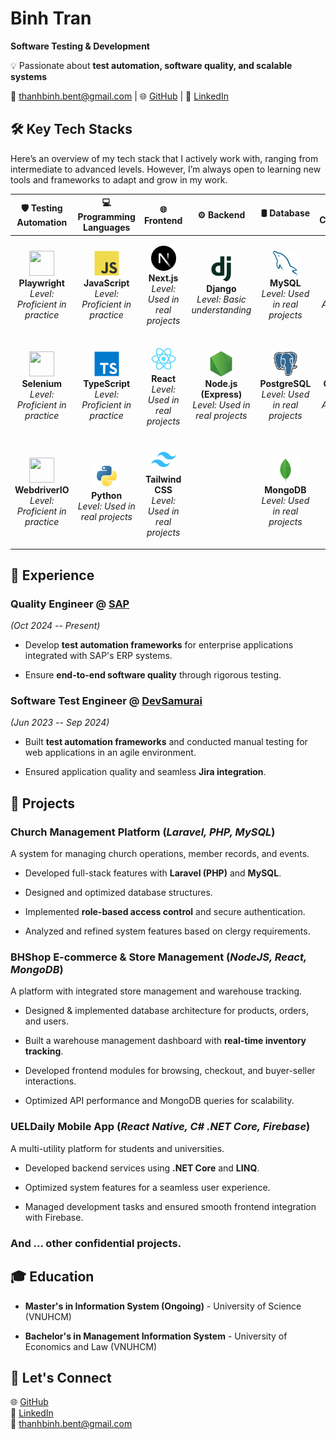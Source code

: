 Binh Tran
=========

**Software Testing & Development**

💡 Passionate about **test automation, software quality, and scalable systems**

📩 thanhbinh.bent@gmail.com | 🌐 [GitHub](https://github.com/thanhbinhbent) | 💼 [LinkedIn](https://linkedin.com/in/thanhbinhbent)

🛠️ Key Tech Stacks  
---------
Here’s an overview of my tech stack that I actively work with, ranging from intermediate to advanced levels. However, I’m always open to learning new tools and frameworks to adapt and grow in my work.

| 🛡️ Testing Automation | 💻 Programming Languages | 🌐 Frontend | ⚙️ Backend | 🛢️ Database | 🤝 Collaboration |
|----------------------|----------------------|------------|-----------|------------|----------------|
| <p align="center"><img src="https://playwright.dev/img/playwright-logo.svg" width="40" height="40"><br><b>Playwright</b><br><i>Level: Proficient in practice</i></p> | <p align="center"><img src="https://raw.githubusercontent.com/devicons/devicon/master/icons/javascript/javascript-original.svg" width="40" height="40"><br><b>JavaScript</b><br><i>Level: Proficient in practice</i></p> | <p align="center"><img src="https://raw.githubusercontent.com/devicons/devicon/master/icons/nextjs/nextjs-original.svg" width="40" height="40"><br><b>Next.js</b><br><i>Level: Used in real projects</i></p> | <p align="center"><img src="https://raw.githubusercontent.com/devicons/devicon/master/icons/django/django-plain.svg" width="40" height="40"><br><b>Django</b><br><i>Level: Basic understanding</i></p> | <p align="center"><img src="https://raw.githubusercontent.com/devicons/devicon/master/icons/mysql/mysql-original.svg" width="40" height="40"><br><b>MySQL</b><br><i>Level: Used in real projects</i></p> | <p align="center"><img src="https://raw.githubusercontent.com/devicons/devicon/master/icons/jira/jira-original.svg" width="40" height="40"><br><b>Jira</b><br><i>Level: Advanced or in-depth</i></p> |
| <p align="center"><img src="https://www.selenium.dev/images/selenium_logo_square_green.png" width="40" height="40"><br><b>Selenium</b><br><i>Level: Proficient in practice</i></p> | <p align="center"><img src="https://raw.githubusercontent.com/devicons/devicon/master/icons/typescript/typescript-original.svg" width="40" height="40"><br><b>TypeScript</b><br><i>Level: Proficient in practice</i></p> | <p align="center"><img src="https://raw.githubusercontent.com/devicons/devicon/master/icons/react/react-original.svg" width="40" height="40"><br><b>React</b><br><i>Level: Used in real projects</i></p> | <p align="center"><img src="https://raw.githubusercontent.com/devicons/devicon/master/icons/nodejs/nodejs-original.svg" width="40" height="40"><br><b>Node.js (Express)</b><br><i>Level: Used in real projects</i></p> | <p align="center"><img src="https://raw.githubusercontent.com/devicons/devicon/master/icons/postgresql/postgresql-original.svg" width="40" height="40"><br><b>PostgreSQL</b><br><i>Level: Used in real projects</i></p> | <p align="center"><img src="https://raw.githubusercontent.com/devicons/devicon/master/icons/confluence/confluence-original.svg" width="40" height="40"><b>Confluence</b><br><i>Level: Advanced or in-depth</i></p> |
| <p align="center"><img src="https://webdriver.io/img/webdriverio.png" width="40" height="40"><br><b>WebdriverIO</b><br><i>Level: Proficient in practice</i></p> | <p align="center"><img src="https://raw.githubusercontent.com/devicons/devicon/master/icons/python/python-original.svg" width="40" height="40"><br><b>Python</b><br><i>Level: Used in real projects</i></p> | <p align="center"><img src="https://raw.githubusercontent.com/devicons/devicon/master/icons/tailwindcss/tailwindcss-original.svg" width="40" height="40"><br><b>Tailwind CSS</b><br><i>Level: Used in real projects</i></p> |  | <p align="center"><img src="https://raw.githubusercontent.com/devicons/devicon/master/icons/mongodb/mongodb-original.svg" width="40" height="40"><br><b>MongoDB</b><br><i>Level: Used in real projects</i></p> |  |


💼 Experience
-------------

### **Quality Engineer @** [**SAP**](https://jobs.sap.com/go/SAP_Labs_Vietnam/9283701)

*(Oct 2024 -- Present)*

-   Develop **test automation frameworks** for enterprise applications integrated with SAP's ERP systems.

-   Ensure **end-to-end software quality** through rigorous testing.

### **Software Test Engineer @** [**DevSamurai**](https://www.devsamurai.com/en/)

*(Jun 2023 -- Sep 2024)*

-   Built **test automation frameworks** and conducted manual testing for web applications in an agile environment.

-   Ensured application quality and seamless **Jira integration**.

🚀 Projects
-----------

### **Church Management Platform** (*Laravel, PHP, MySQL*)

A system for managing church operations, member records, and events.

-   Developed full-stack features with **Laravel (PHP)** and **MySQL**.

-   Designed and optimized database structures.

-   Implemented **role-based access control** and secure authentication.

-   Analyzed and refined system features based on clergy requirements.

### **BHShop E-commerce & Store Management** (*NodeJS, React, MongoDB*)

A platform with integrated store management and warehouse tracking.

-   Designed & implemented database architecture for products, orders, and users.

-   Built a warehouse management dashboard with **real-time inventory tracking**.

-   Developed frontend modules for browsing, checkout, and buyer-seller interactions.

-   Optimized API performance and MongoDB queries for scalability.

### **UELDaily Mobile App** (*React Native, C# .NET Core, Firebase*)

A multi-utility platform for students and universities.

-   Developed backend services using **.NET Core** and **LINQ**.

-   Optimized system features for a seamless user experience.

-   Managed development tasks and ensured smooth frontend integration with Firebase.

### And ... other confidential projects.

🎓 Education
------------

-   **Master's in Information System (Ongoing)** - University of Science (VNUHCM)

-   **Bachelor's in Management Information System** - University of Economics and Law (VNUHCM)

📢 Let's Connect
----------------

🌐 [GitHub](https://github.com/thanhbinhbent)\
💼 [LinkedIn](https://linkedin.com/in/thanhbinhbent)\
📩 thanhbinh.bent@gmail.com
